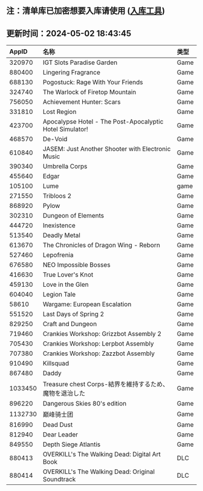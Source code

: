 ## 注：清单库已加密想要入库请使用 ([入库工具](https://github.com/BlankTMing/ManifestAutoUpdate/releases))

## 更新时间：2024-05-02 18:43:45
| AppID | 名称 | 类型  |
| :-------------------- | :----------------------------- | :----------- |
| 320970 | IGT Slots Paradise Garden| Game |
| 880400 | Lingering Fragrance| Game |
| 688130 | Pogostuck: Rage With Your Friends| Game |
| 324740 | The Warlock of Firetop Mountain| Game |
| 756050 | Achievement Hunter: Scars| Game |
| 331810 | Lost Region| Game |
| 423700 | Apocalypse Hotel - The Post-Apocalyptic Hotel Simulator!| Game |
| 468570 | De-Void| Game |
| 610840 | JASEM: Just Another Shooter with Electronic Music| Game |
| 390340 | Umbrella Corps| Game |
| 455640 | Edgar| Game |
| 105100 | Lume| game |
| 271550 | Tribloos 2| Game |
| 868920 | Pylow| Game |
| 302310 | Dungeon of Elements| Game |
| 444720 | Inexistence| Game |
| 513540 | Deadly Metal| Game |
| 613670 | The Chronicles of Dragon Wing - Reborn| Game |
| 527460 | Lepofrenia| Game |
| 676580 | NEO Impossible Bosses| Game |
| 416630 | True Lover's Knot| Game |
| 459130 | Love in the Glen| Game |
| 604040 | Legion Tale| Game |
| 58610 | Wargame: European Escalation| Game |
| 551520 | Last Days of Spring 2| Game |
| 829250 | Craft and Dungeon| Game |
| 719460 | Crankies Workshop: Grizzbot Assembly 2| Game |
| 705430 | Crankies Workshop: Lerpbot Assembly| Game |
| 707380 | Crankies Workshop: Zazzbot Assembly| Game |
| 910490 | Killsquad| Game |
| 867480 | Daddy| Game |
| 1033450 | Treasure chest Corps-結界を維持するため、魔物を退治した| Game |
| 896220 | Dangerous Skies 80's edition| Game |
| 1132730 | 巅峰骑士团| Game |
| 816990 | Dead Dust| Game |
| 812940 | Dear Leader| Game |
| 849550 | Depth Siege Atlantis| Game |
| 880413 | OVERKILL's The Walking Dead: Digital Art Book| DLC |
| 880414 | OVERKILL's The Walking Dead: Original Soundtrack| DLC |
